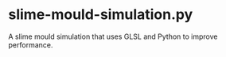 # slime-mould-simulation.py
A slime mould simulation that uses GLSL and Python to improve performance.

